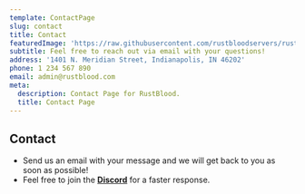 ```yaml
---
template: ContactPage
slug: contact
title: Contact
featuredImage: 'https://raw.githubusercontent.com/rustbloodservers/rustbloodservers.github.io/master/img/header.jpg'
subtitle: Feel free to reach out via email with your questions!
address: '1401 N. Meridian Street, Indianapolis, IN 46202'
phone: 1 234 567 890
email: admin@rustblood.com
meta:
  description: Contact Page for RustBlood.
  title: Contact Page
---
```


## Contact

* Send us an email with your message and we will get back to you as soon as possible!
* Feel free to join the **[Discord](https://discord.gg/bzT9Euc)** for a faster response.
